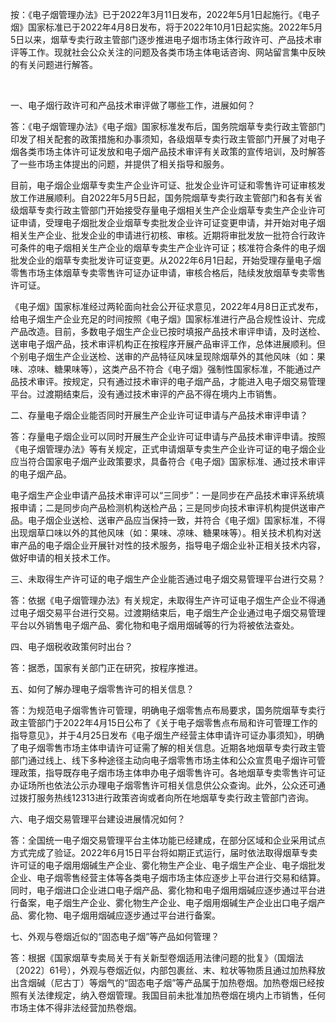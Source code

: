 按：《电子烟管理办法》已于2022年3月11日发布，2022年5月1日起施行。《电子烟》国家标准已于2022年4月8日发布，将于2022年10月1日起实施。2022年5月5日以来，烟草专卖行政主管部门逐步推进电子烟市场主体行政许可、产品技术审评等工作。现就社会公众关注的问题及各类市场主体电话咨询、网站留言集中反映的有关问题进行解答。

 

一、电子烟行政许可和产品技术审评做了哪些工作，进展如何？

答：《电子烟管理办法》《电子烟》国家标准发布后，国务院烟草专卖行政主管部门印发了相关配套的政策措施和办事须知，各级烟草专卖行政主管部门开展了对电子烟各类市场主体许可证发放和电子烟产品技术审评有关政策的宣传培训，及时解答了一些市场主体提出的问题，并提供了相关指导和服务。

目前，电子烟企业烟草专卖生产企业许可证、批发企业许可证和零售许可证审核发放工作进展顺利。自2022年5月5日起，国务院烟草专卖行政主管部门和各有关省级烟草专卖行政主管部门开始接受存量电子烟相关生产企业烟草专卖生产企业许可证申请，受理电子烟批发企业烟草专卖批发企业许可证变更申请，并开始对电子烟相关生产企业、批发企业的申请进行初核、审核。近期将审批发放一批符合行政许可条件的电子烟相关生产企业的烟草专卖生产企业许可证；核准符合条件的电子烟批发企业的烟草专卖批发许可证变更。从2022年6月1日起，开始受理存量电子烟零售市场主体烟草专卖零售许可证办证申请，审核合格后，陆续发放烟草专卖零售许可证。

《电子烟》国家标准经过两轮面向社会公开征求意见，2022年4月8日正式发布，给电子烟生产企业充足的时间按照《电子烟》国家标准进行产品合规性设计、完成产品改造。目前，多数电子烟生产企业已按时填报产品技术审评申请，及时送检、送审电子烟产品，技术审评机构正在按程序开展产品审评工作，总体进展顺利。但个别电子烟生产企业送检、送审的产品特征风味呈现除烟草外的其他风味（如：果味、凉味、糖果味等），这类产品不符合《电子烟》强制性国家标准，不能通过产品技术审评。按规定，只有通过技术审评的电子烟产品，才能进入电子烟交易管理平台。过渡期结束后，没有通过技术审评的产品不得在境内上市销售。

二、存量电子烟企业能否同时开展生产企业许可证申请与产品技术审评申请？

答：存量电子烟企业可以同时开展生产企业许可证申请与产品技术审评申请。按照《电子烟管理办法》等有关规定，正式申请烟草专卖生产企业许可证的电子烟企业应当符合国家电子烟产业政策要求，具备符合《电子烟》国家标准、通过技术审评的电子烟产品。

电子烟生产企业申请产品技术审评可以“三同步”：一是同步在产品技术审评系统填报申请；二是同步向产品检测机构送检产品；三是同步向技术审评机构提供送审产品。电子烟企业送检、送审产品应当保持一致，并符合《电子烟》国家标准，不得出现烟草口味以外的其他风味（如：果味、凉味、糖果味等）。相关技术机构对送审产品的电子烟企业开展针对性的技术服务，指导电子烟企业补正相关技术内容，做好申请的相关技术工作。

三、未取得生产许可证的电子烟生产企业能否通过电子烟交易管理平台进行交易？

答：依据《电子烟管理办法》有关规定，未取得生产许可证电子烟生产企业不得通过电子烟交易平台进行交易。过渡期结束后，电子烟生产企业通过电子烟交易管理平台以外销售电子烟产品、雾化物和电子烟用烟碱等的行为将被依法查处。

四、电子烟税收政策何时出台？

答：据悉，国家有关部门正在研究，按程序推进。

五、如何了解办理电子烟零售许可的相关信息？

答：为规范电子烟零售许可管理，明确电子烟零售点布局要求，国务院烟草专卖行政主管部门于2022年4月15日公布了《关于电子烟零售点布局和许可管理工作的指导意见》，并于4月25日发布《电子烟生产经营主体申请许可证办事须知》，明确了电子烟零售市场主体申请许可证需了解的相关信息。近期各地烟草专卖行政主管部门通过线上、线下多种途径主动向电子烟零售市场主体和公众宣贯电子烟许可管理政策，指导既存电子烟市场主体申办电子烟零售许可。各地烟草专卖零售许可证办证场所也依法公示办理电子烟零售许可相关信息供公众查询。此外，公众还可通过拨打服务热线12313进行政策咨询或者向所在地烟草专卖行政主管部门咨询。

六、电子烟交易管理平台建设进展情况如何？

答：全国统一电子烟交易管理平台主体功能已经建成，在部分区域和企业采用试点方式完成了验证。2022年6月15日平台将如期正式运行，届时依法取得烟草专卖许可证的电子烟用烟碱生产企业、雾化物生产企业、电子烟生产企业、电子烟批发企业、电子烟零售经营主体等各类电子烟市场主体应逐步上平台进行交易和结算。同时，电子烟进口企业进口电子烟产品、雾化物和电子烟用烟碱应逐步通过平台进行备案，电子烟生产企业、雾化物生产企业、电子烟用烟碱生产企业出口电子烟产品、雾化物、电子烟用烟碱应逐步通过平台进行备案。

七、外观与卷烟近似的“固态电子烟”等产品如何管理？

答：根据《国家烟草专卖局关于有关新型卷烟适用法律问题的批复》（国烟法〔2022〕61号），外观与卷烟近似，内部包裹丝、末、粒状等物质且通过加热释放出含烟碱（尼古丁）等烟气的“固态电子烟”等产品属于加热卷烟。加热卷烟已经按照有关法律规定，纳入卷烟管理。我国目前未批准加热卷烟在境内上市销售，任何市场主体不得非法经营加热卷烟。

 